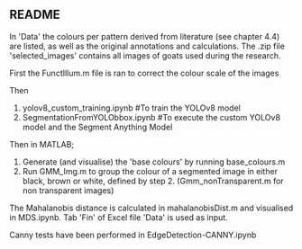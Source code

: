 ## README


In 'Data' the colours per pattern derived from literature (see chapter 4.4) are listed, as well as the original annotations and calculations.
The .zip file 'selected_images' contains all images of goats used during the research.

First the FunctIllum.m file is ran to correct the colour scale of the images

Then
1. yolov8_custom_training.ipynb #To train the YOLOv8 model
2. SegmentationFromYOLObbox.ipynb #To execute the custom YOLOv8 model and the Segment Anything Model


Then in MATLAB;
1. Generate (and visualise) the 'base colours'  by running base_colours.m
2. Run GMM_Img.m to group the colour of a segmented image in either black, brown or white, defined by step 2. (Gmm_nonTransparent.m for non transparent images)

The Mahalanobis distance is calculated in mahalanobisDist.m and visualised in MDS.ipynb. Tab 'Fin' of Excel file 'Data' is used as input.

Canny tests have been performed in EdgeDetection-CANNY.ipynb

